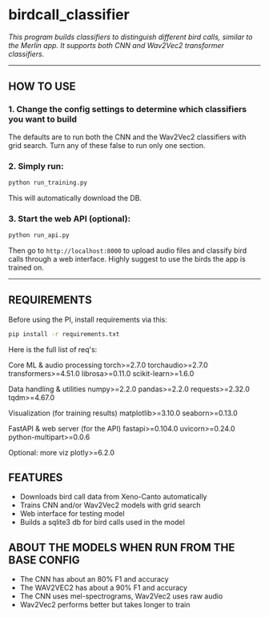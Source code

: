 # birdcall_classifier
*This program builds classifiers to distinguish different bird calls, similar to the Merlin app. It supports both CNN and Wav2Vec2 transformer classifiers.*

---

## HOW TO USE

### 1. **Change the config settings to determine which classifiers you want to build**
The defaults are to run both the CNN and the Wav2Vec2 classifiers with grid search. Turn any of these false to run only one section.

### 2. **Simply run:**
```bash
python run_training.py
```
This will automatically download the DB.

### 3. **Start the web API (optional):**
```bash
python run_api.py
```
Then go to `http://localhost:8000` to upload audio files and classify bird calls through a web interface. Highly suggest to use the birds the app is trained on.

---

## REQUIREMENTS
Before using the PI, install requirements via this:
```bash
pip install -r requirements.txt
```
Here is the full list of req's:

Core ML & audio processing
torch>=2.7.0
torchaudio>=2.7.0
transformers>=4.51.0
librosa>=0.11.0
scikit-learn>=1.6.0

Data handling & utilities
numpy>=2.2.0
pandas>=2.2.0
requests>=2.32.0
tqdm>=4.67.0

Visualization (for training results)
matplotlib>=3.10.0
seaborn>=0.13.0

FastAPI & web server (for the API)
fastapi>=0.104.0
uvicorn>=0.24.0
python-multipart>=0.0.6

Optional: more viz
plotly>=6.2.0



## FEATURES
- Downloads bird call data from Xeno-Canto automatically
- Trains CNN and/or Wav2Vec2 models with grid search
- Web interface for testing model
- Builds a sqlite3 db for bird calls used in the model

## ABOUT THE MODELS WHEN RUN FROM THE BASE CONFIG
- The CNN has about an 80% F1 and accuracy
- The WAV2VEC2 has about a 90% F1 and accuracy
- The CNN uses mel-spectrograms, Wav2Vec2 uses raw audio
- Wav2Vec2 performs better but takes longer to train

